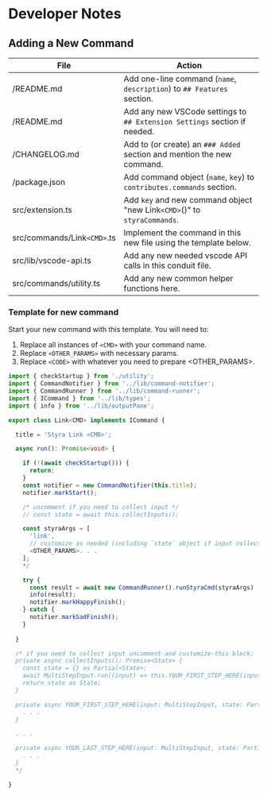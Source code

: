 # Developer Notes

## Adding a New Command

| File | Action |
| ---- | ------ |
| /README.md | Add one-line command (`name`, `description`) to `## Features` section. |
| /README.md | Add any new VSCode settings to `## Extension Settings` section if needed. |
| /CHANGELOG.md | Add to (or create) an `### Added` section and mention the new command. |
| /package.json | Add command object (`name`, `key`) to `contributes.commands` section. |
| src/extension.ts | Add `key` and new command object "new Link`<CMD>`()" to `styraCommands`. |
| src/commands/Link`<CMD>`.ts | Implement the command in this new file using the template below.
| src/lib/vscode-api.ts | Add any new needed vscode API calls in this conduit file. |
| src/commands/utility.ts | Add any new common helper functions here. |

### Template for new command

Start your new command with this template.  You will need to:

1. Replace all instances of `<CMD>` with your command name.
2. Replace `<OTHER_PARAMS>` with necessary params.
3. Replace `<CODE>` with whatever you need to prepare <OTHER_PARAMS>.

``` typescript
import { checkStartup } from './utility';
import { CommandNotifier } from '../lib/command-notifier';
import { CommandRunner } from '../lib/command-runner';
import { ICommand } from '../lib/types';
import { info } from '../lib/outputPane';

export class Link<CMD> implements ICommand {

  title = 'Styra Link <CMD>';

  async run(): Promise<void> {

    if (!(await checkStartup())) {
      return;
    }
    const notifier = new CommandNotifier(this.title);
    notifier.markStart();

    /* uncomment if you need to collect input */
    // const state = await this.collectInputs();

    const styraArgs = [
      'link',
      // customize as needed (including `state` object if input collected)
      <OTHER_PARAMS>. . .
    ];
    */

    try {
      const result = await new CommandRunner().runStyraCmd(styraArgs)
      info(result);
      notifier.markHappyFinish();
    } catch {
      notifier.markSadFinish();
    }
 
  }

  /* if you need to collect input uncomment-and customize-this block:
  private async collectInputs(): Promise<State> {
    const state = {} as Partial<State>;
    await MultiStepInput.run((input) => this.YOUR_FIRST_STEP_HERE(input, state));
    return state as State;
  } 

  private async YOUR_FIRST_STEP_HERE(input: MultiStepInput, state: Partial<State>): Promise<StepType> {
    . . .
  } 

  . . .

  private async YOUR_LAST_STEP_HERE(input: MultiStepInput, state: Partial<State>): Promise<void> {
    . . .
  } 
  */

}
```

